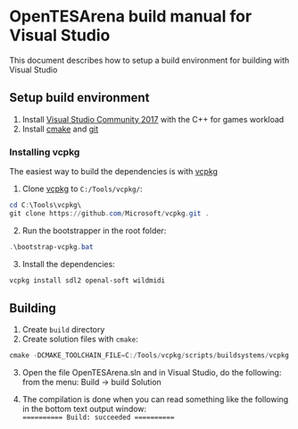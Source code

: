 # OpenTESArena build manual for Visual Studio

This document describes how to setup a build environment for building with Visual Studio

## Setup build environment

1. Install [Visual Studio Community 2017](https://www.visualstudio.com/downloads/) with the C++ for games workload
2. Install [cmake](https://cmake.org/download/) and [git](https://git-scm.com/download)

### Installing vcpkg
The easiest way to build the dependencies is with [vcpkg](https://github.com/Microsoft/vcpkg)

1. Clone [vcpkg](https://github.com/Microsoft/vcpkg) to ```C:/Tools/vcpkg/```:
  ```PowerShell
  cd C:\Tools\vcpkg\
  git clone https://github.com/Microsoft/vcpkg.git .
  ```
2. Run the bootstrapper in the root folder:
  ```PowerShell
  .\bootstrap-vcpkg.bat
  ```

3. Install the dependencies:
  ```PowerShell
  vcpkg install sdl2 openal-soft wildmidi
  ```

## Building

1. Create `build` directory
2. Create solution files with `cmake`:

  ```PowerShell
  cmake -DCMAKE_TOOLCHAIN_FILE=C:/Tools/vcpkg/scripts/buildsystems/vcpkg.cmake ..
  ```
3. Open the file OpenTESArena.sln and in Visual Studio, do the following: from the menu: Build -> build Solution

4.   The compilation is done when you can read something like the following in the bottom text output window:  
  ```========== Build: succeeded ==========```
